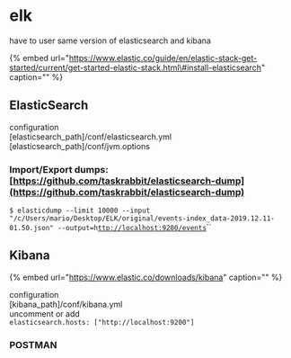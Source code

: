 # elk

have to user same version of elasticsearch and kibana

{% embed url="https://www.elastic.co/guide/en/elastic-stack-get-started/current/get-started-elastic-stack.html\#install-elasticsearch" caption="" %}

## ElasticSearch

configuration  
\[elasticsearch\_path\]/conf/elasticsearch.yml  
\[elasticsearch\_path\]/conf/jvm.options

### Import/Export dumps: [https://github.com/taskrabbit/elasticsearch-dump](https://github.com/taskrabbit/elasticsearch-dump)

`$ elasticdump --limit 10000 --input "/c/Users/mario/Desktop/ELK/original/events-index_data-2019.12.11-01.50.json" --output=h`[`ttp://localhost:9200/events`](http://localhost:9200/events)\`\`

## Kibana

{% embed url="https://www.elastic.co/downloads/kibana" caption="" %}

configuration  
\[kibana\_path\]/conf/kibana.yml  
uncomment or add  
`elasticsearch.hosts: ["http://localhost:9200"]`

### POSTMAN

